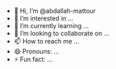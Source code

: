 - 👋 Hi, I’m @abdallah-mattour
- 👀 I’m interested in ...
- 🌱 I’m currently learning ...
- 💞️ I’m looking to collaborate on ...
- 📫 How to reach me ...
- 😄 Pronouns: ...
- ⚡ Fun fact: ...

<!---
abdallah-mattour/abdallah-mattour is a ✨ special ✨ repository because its `README.md` (this file) appears on your GitHub profile.
You can click the Preview link to take a look at your changes.
--->
